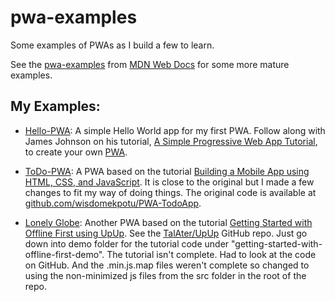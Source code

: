 # pwa-examples
Some examples of PWAs as I build a few to learn.

See the [pwa-examples](https://github.com/mdn/pwa-examples) from [MDN Web Docs](https://github.com/mdn) for some more mature examples.


## My Examples:
 * [Hello-PWA](hello-pwa): A simple Hello World app for my first PWA. Follow along with James Johnson on his tutorial, [A Simple Progressive Web App Tutorial](https://medium.com/james-johnson/a-simple-progressive-web-app-tutorial-f9708e5f2605), to create your own [PWA](https://github.com/jamesjohnson280/hello-pwa).
 
 * [ToDo-PWA](todo-pwa): A PWA based on the tutorial [Building a Mobile App using HTML, CSS, and JavaScript](https://blog.openreplay.com/building-a-mobile-app-using-html-css-and-js). It is close to the original but I made a few changes to fit my way of doing things. The original code is available at [github.com/wisdomekpotu/PWA-TodoApp](https://github.com/wisdomekpotu/PWA-TodoApp).

* [Lonely Globe](lonely-globe): Another PWA based on the tutorial [Getting Started with Offline First using UpUp](https://www.talater.com/upup/getting-started-with-offline-first.html). See the [TalAter/UpUp](https://github.com/TalAter/UpUp/tree/master/demo/getting-started-with-offline-first-demo) GitHub repo. Just go down into demo folder for the tutorial code under "getting-started-with-offline-first-demo". The tutorial isn't complete. Had to look at the code on GitHub. And the .min.js.map files weren't complete so changed to using the non-minimized js files from the src folder in the root of the repo.
